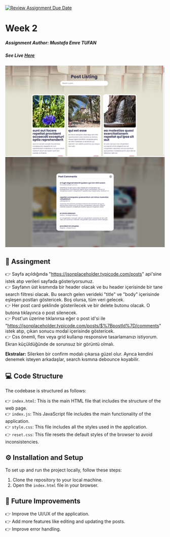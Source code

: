 [![Review Assignment Due Date](https://classroom.github.com/assets/deadline-readme-button-24ddc0f5d75046c5622901739e7c5dd533143b0c8e959d652212380cedb1ea36.svg)](https://classroom.github.com/a/89R_Qkgn)

# Week 2

##### Assignment Author: Mustafa Emre TUFAN

##### See Live [Here](https://week-2-emretfn.netlify.app/)

![Home Page](./assets/images/homepage.png)
![Home Page with modal](./assets/images/homepage-with-modal.png)

## 📑 Assingment

👉 Sayfa açıldığında "https://jsonplaceholder.typicode.com/posts" api'sine istek atıp verileri sayfada gösteriyorsunuz. <br>
👉 Sayfanın üst kısmında bir header olacak ve bu header içerisinde bir tane search filtresi olacak. Bu search gelen verideki "title" ve "body" içerisinde eşleşen postları göstericek. Boş olursa, tüm veri gelecek.<br>
👉 Her post card şeklinde gösterilecek ve bir delete butonu olacak. O butona tıklayınca o post silenecek.<br>
👉 Post'un üzerine tıklanırsa eğer o post id'si ile "https://jsonplaceholder.typicode.com/posts/$%7BpostId%7D/comments" istek atıp, çıkan sonucu modal içerisinde göstericek.<br>
👉 Css önemli, flex veya grid kullanıp responsive tasarlamanızı istiyorum. Ekran küçüldüğünde de sorunsuz bir görüntü olmalı.<br>

**Ekstralar:** Silerken bir confirm modalı çıkarsa güzel olur. Ayrıca kendini denemek isteyen arkadaşlar, search kısmına debounce koyabilir.

## 💻 Code Structure

The codebase is structured as follows:

👉 `index.html`: This is the main HTML file that includes the structure of the web page.<br>
👉 `index.js`: This JavaScript file includes the main functionality of the application.<br>
👉 `style.css`: This file includes all the styles used in the application.<br>
👉 `reset.css`: This file resets the default styles of the browser to avoid inconsistencies.<br>

## ⚙️ Installation and Setup

To set up and run the project locally, follow these steps:

1. Clone the repository to your local machine.
2. Open the `index.html` file in your browser.

## 🔮 Future Improvements

👉 Improve the UI/UX of the application.<br>
👉 Add more features like editing and updating the posts.<br>
👉 Improve error handling.<br>
